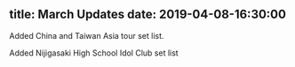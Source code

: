 title: March Updates
date: 2019-04-08-16:30:00
---

Added China and Taiwan Asia tour set list. 

Added Nijigasaki High School Idol Club set list
